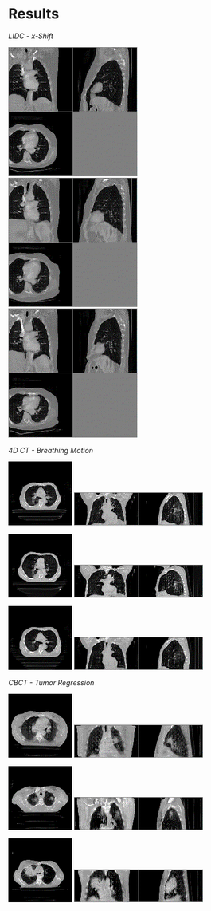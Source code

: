 # Results
_LIDC - x-Shift_

![An image](./animations/lidc_0.gif)
![An image](./animations/lidc_1.gif)
![An image](./animations/lidc_2.gif)

_4D CT - Breathing Motion_

![An image](./animations/4d_0_1.gif)
![An image](./animations/4d_0.gif)

![An image](./animations/4d_1_1.gif)
![An image](./animations/4d_1.gif)

![An image](./animations/4d_2_1.gif)
![An image](./animations/4d_2.gif)

_CBCT - Tumor Regression_

![An image](./animations/cbct_0_1.gif)
![An image](./animations/cbct_0.gif)

![An image](./animations/cbct_1_1.gif)
![An image](./animations/cbct_1.gif)

![An image](./animations/cbct_2_1.gif)
![An image](./animations/cbct_2.gif)
